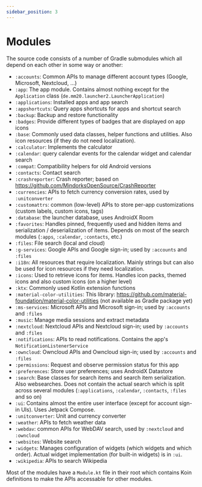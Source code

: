 ```yaml
---
sidebar_position: 3
---
```


# Modules

The source code consists of a number of Gradle submodules which all depend on each other in some way or another:

- `:accounts`: Common APIs to manage different account types (Google, Microsoft, Nextcloud, …)
- `:app`: The app module. Contains almost nothing except for the `Application` class (`de.mm20.launcher2.LauncherApplication`)
- `:applications`: Installed apps and app search
- `:appshortcuts`: Query apps shortcuts for apps and shortcut search
- `:backup`: Backup and restore functionality
- `:badges`: Provide different types of badges that are displayed on app icons
- `:base`: Commonly used data classes, helper functions and utilities. Also icon resources (if they do not need localization).
- `:calculator`: Implements the calculator
- `:calendar`: query calendar events for the calendar widget and calendar search
- `:compat`: Compatibility helpers for old Android versions
- `:contacts`: Contact search
- `:crashreporter`: Crash reporter; based on https://github.com/MindorksOpenSource/CrashReporter
- `:currencies`: APIs to fetch currency conversion rates, used by `:unitconverter`
- `:customattrs`: common (low-level) APIs to store per-app customizations (custom labels, custom icons, tags)
- `:database`: the launcher database, uses AndroidX Room
- `:favorites`: Handles pinned, frequently used and hidden items and serialization / deserialization of items. Depends on most of the search modules (`:apps`, `:calendar`, `:contacts`, etc.)
- `:files`: File search (local and cloud)
- `:g-services`: Google APIs and Google sign-in; used by `:accounts` and `:files`
- `:i18n`: All resources that require localization. Mainly strings but can also be used for icon resources if they need localization.
- `:icons`: Used to retrieve icons for items. Handles icon packs, themed icons and also custom icons (on a higher level)
- `:ktx`: Commonly used Kotlin extension functions
- `:material-color-utilities`: This library: https://github.com/material-foundation/material-color-utilities (not available as Gradle package yet)
- `:ms-services`: Microsoft APIs and Microsoft sign-in; used by `:accounts` and `:files`
- `:music`: Manage media sessions and extract metadata
- `:nextcloud`: Nextcloud APIs and Nextcloud sign-in; used by `:accounts` and `:files`
- `:notifications`: APIs to read notifications. Contains the app's `NotificationListenerService`
- `:owncloud`: Owncloud APIs and Owncloud sign-in; used by `:accounts` and `:files`
- `:permissions`: Request and observe permission status for this app
- `:preferences`: Store user preferences; uses AndroidX Datastore
- `:search`: Base classes for search items and search item serialization. Also websearches. Does not contain the actual search which is split across several modules (`:applications`, `:calendar`, `:contacts`, `:files` and so on)
- `:ui`: Contains almost the entire user interface (except for account sign-in UIs). Uses Jetpack Compose.
- `:unitconverter`: Unit and currency converter
- `:weather`: APIs to fetch weather data
- `:webdav`: common APIs for WebDAV search, used by `:nextcloud` and `:owncloud`
- `:websites`: Website search
- `:widgets`: Manages configuration of widgets (which widgets and which order). Actual widget implementation (for built-in widgets) is in `:ui`.
- `:wikipedia`: APIs to search Wikipedia

Most of the modules have a `Module.kt` file in their root which contains Koin definitions to make the APIs accessable for other modules.

